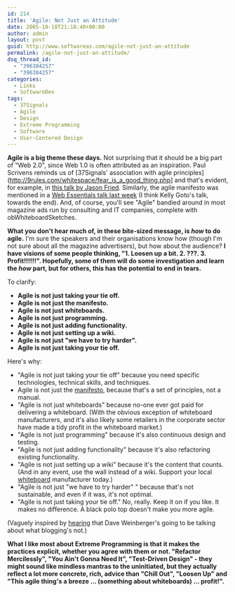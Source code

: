 ```yaml
---
id: 214
title: 'Agile: Not Just an Attitude'
date: 2005-10-10T21:18:40+00:00
author: admin
layout: post
guid: http://www.softwareas.com/agile-not-just-an-attitude
permalink: /agile-not-just-an-attitude/
dsq_thread_id:
  - "396384257"
  - "396384257"
categories:
  - Links
  - SoftwareDev
tags:
  - 37Signals
  - Agile
  - Design
  - Extreme Programming
  - Software
  - User-Centered Design
---
```

**Agile is a big theme these days.** Not surprising that it should be a big part of "Web 2.0", since Web 1.0 is often attributed as an inspiration. Paul Scrivens reminds us of [37Signals' association with agile principles](http://9rules.com/whitespace/fear_is_a_good_thing.php] and that's evident, for example, in [this talk by Jason Fried](http://www.itconversations.com/shows/detail471.html). Similarly, the agile manifesto was mentioned in a [Web Essentials talk last week](http://we05.com/podcast/) (I think Kelly Goto's talk, towards the end). And, of course, you'll see "Agile" bandied around in most magazine ads run by consulting and IT companies, complete with  obWhiteboardSketches.

**What you don't hear much of, in these bite-sized message, is <i>how</i> to do agile.** I'm sure the speakers and their organisations know how (though I'm not sure about all the magazine advertisers), but how about the audience? **I have visions of some people thinking, "1. Loosen up a bit. 2. ???. 3. Profit!!!!!!". Hopefully, some of them will do some investigation and learn the *how* part, but for others, this has the potential to end in tears.**

To clarify:

* **Agile is not just taking your tie off.**
* **Agile is not just the manifesto.**
* **Agile is not just whiteboards.**
* **Agile is not just programming.**
* **Agile is not just adding functionality.**
* **Agile is not just setting up a wiki.**
* **Agile is not just "we have to try harder".**
* **Agile is not just taking your tie off.**

Here's why:

* "Agile is not just taking your tie off" because you need specific technologies, technical skills, and techniques.
* Agile is not just the [manifesto](http://agilemanifesto.com), because that's a set of principles, not a manual.
* "Agile is not just whiteboards" because no-one ever got paid for delivering a whiteboard. (With the obvious exception of whiteboard manufacturers, and it's also likely some retailers in the corporate sector have made a tidy profit in the whiteboard market.)
* "Agile is not just programming" because it's also continuous design and testing.
* "Agile is not just adding functionality" because it's also refactoring existing functionality.
* "Agile is not just setting up a wiki" because it's the content that counts. (And in any event, use the wall instead of a wiki. Support your local [whiteboard](http://www.agilemodeling.com/essays/agileModelingRoom.htm ) manufacturer today.)
* "Agile is not just "we have to try harder" " because that's not sustainable, and even if it was, it's not optimal.
* "Agile is not just taking your tie off." No, really. Keep it on if you like. It makes no difference. A black polo top doesn't make you more agile.

(Vaguely inspired by [hearing](http://www.thepodcastnetwork.com/gday_world/2005/10/08/gday-world-on-the-pod-51-suw-charman-on-blogon2005/]) that Dave Weinberger's going to be talking about what blogging's not.)

**What I like most about Extreme Programming is that it makes the practices explicit, whether you agree with them or not. "Refactor Mercilessly", "You Ain't Gonna Need It", "Test-Driven Design" - they might sound like mindless mantras to the uninitiated, but they actually reflect a lot more concrete, rich, advice than "Chill Out", "Loosen Up" and "This agile thing's a breeze ... (something about whiteboards) ... profit!".**